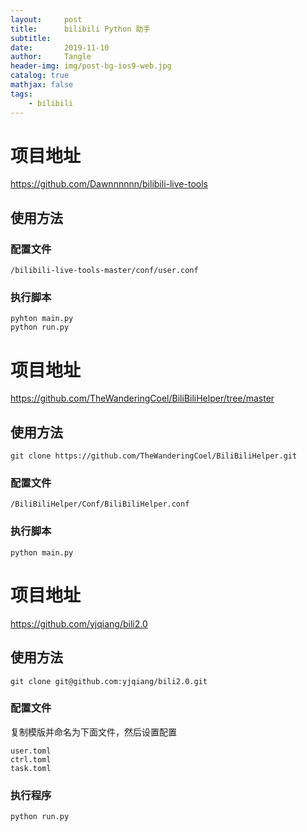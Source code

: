 ```yaml
---
layout:     post
title:      bilibili Python 助手
subtitle:   
date:       2019-11-10
author:     Tangle
header-img: img/post-bg-ios9-web.jpg
catalog: true
mathjax: false
tags:
    - bilibili
---
```


# 项目地址

https://github.com/Dawnnnnnn/bilibili-live-tools

## 使用方法

### 配置文件

```
/bilibili-live-tools-master/conf/user.conf
```

### 执行脚本

```
pyhton main.py
python run.py
```

# 项目地址

https://github.com/TheWanderingCoel/BiliBiliHelper/tree/master

## 使用方法

```
git clone https://github.com/TheWanderingCoel/BiliBiliHelper.git
```

### 配置文件

```
/BiliBiliHelper/Conf/BiliBiliHelper.conf
```

### 执行脚本

```
python main.py
```

# 项目地址

https://github.com/yjqiang/bili2.0

## 使用方法

```
git clone git@github.com:yjqiang/bili2.0.git
```

### 配置文件

复制模版并命名为下面文件，然后设置配置

```
user.toml
ctrl.toml
task.toml
```

### 执行程序

```
python run.py
```
